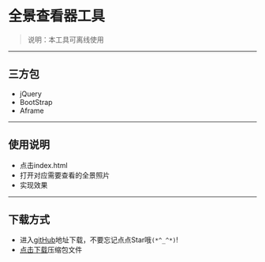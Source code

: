 # 全景查看器工具

> 说明：本工具可离线使用
------------

## 三方包
- jQuery
- BootStrap
- Aframe

--------------
## 使用说明

- 点击index.html
- 打开对应需要查看的全景照片
- 实现效果

--------------

## 下载方式
- 进入[gitHub](https://github.com/2448879142/scene)地址下载，不要忘记点点Star哦`(*^_^*)`!
- <a href="../media/scene-master.zip" download='scene-master.zip'>点击下载</a>压缩包文件
